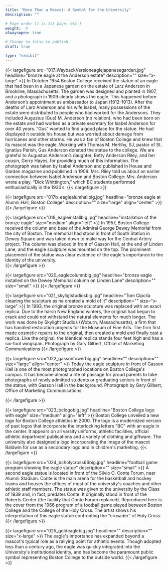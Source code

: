 ```yaml
---
title: "More Than a Mascot: A Symbol for the University"
description: ""

# Page order (1 is 1st page, etc.)
weight:  4
alwaysopen: true

# Change to false to publish.
draft: true

type: "exhibit"
---
```


{{< largefigure src="017_WaybackVersioneaglejapanesegarden.jpg"
                headline="bronze eagle at the Anderson estate"
                description=""
                size="x-large" >}}
In October 1954 Boston College received the statue of an eagle that had been in a Japanese garden on the estate of Larz Anderson in Brookline, Massachusetts. The garden was designed and planted in 1907, and a photograph in 1909 clearly shows the eagle. This happened before Anderson’s appointment as ambassador to Japan  (1912-1913). After the deaths of Larz Anderson and his wife Isabel, many possessions of the estate were distributed to people who had worked for the Andersons. They included Augustus (Gus) M. Anderson (no relation), who had been born on the estate and had worked as a private secretary for Isabel Anderson for over 40 years. “Gus” wanted to find a good place for the statue. He had displayed it outside his house but was worried about damage from hurricanes and other storms.  He was a fan of Boston College and knew that its mascot was the eagle. Working with Thomas M. Herlihy, SJ, pastor of St. Ignatius Parish, Gus Anderson donated the statue to the college. We are grateful to Augustus Anderson’s daughter, Betty Anderson Riley, and her cousin, Gerry Hayes, for providing much of this information. The photograph was taken by Isabel Anderson and published in House and Garden magazine and published in 1909. Mrs. Riley told us about an earlier connection between Isabel Anderson and Boston College: Mrs. Anderson wrote a play, “Dick Whittington,” which BC students performed enthusiastically in the 1930’s.
{{< /largefigure >}}

{{< largefigure src="017b_eaglealumhallbig.jpg"
                headline="bronze eagle at Alumni Hall, Boston College"
                description="" 
                size="large" align="center" >}}
{{< /largefigure >}}

{{< largefigure src="018_eagleinstallbig.jpg"
                headline="installation of the bronze eagle"
                size="medium"
                align="left" >}}
In 1957, Boston College received the column and base of the Admiral George Dewey Memorial from the city of Boston. The memorial had stood in front of South Station in Dewey Square and was taken down to make way for the Central Artery project. The column was placed in front of Gasson Hall, at the end of Linden Lane, and the eagle sculpture was mounted on the top. The prominent placement of the statue was clear evidence of the eagle's importance to the identity of the university.				
{{< /largefigure >}}

{{< largefigure src="020_eaglecolumnbig.jpg"
                headline="bronze eagle installed on the Dewey Memorial column on Linden Lane"
                description=""
                size="small" >}}
{{< /largefigure >}}

{{< largefigure src="021_skyligtstudiosbig.jpg"
                headline="Tom Cipolla cleaning the sculpture as he created a mold of it"
                description=""
                size="x-large" >}}
In 1993, the original bronze sculpture was replaced with an exact replica. Due to the harsh New England winters, the original had begun to crack and could not withstand the natural elements for much longer. The work was done by Skylight Studios (Woburn, Massachusetts), a firm that has handled restoration projects for the Museum of Fine Arts. The firm first made cosmetic repairs to the original, then created a mold and finally cast a replica. Like the original, the identical replica stands four feet high and has a six-foot wingspan. 
Photograph by Gary Gilbert, Office of Marketing Communications
{{< /largefigure >}}

{{< largefigure src="022_gassontowerbig.jpg"
                headline=""
                description="" 
                size="large" align="center" >}}
Today the eagle sculpture in front of Gasson Hall is one of the most photographed locations on Boston College's campus. It has become almost a rite of passage for proud parents to take photographs of newly admitted students or graduating seniors in front of the statue, with Gasson Hall in the background.
Photograph by Gary Gilbert, Office of Marketing Communications

{{< /largefigure >}}

{{< largefigure src="023_bclogobig.jpg"
                headline="Boston College logo with eagle"
                size="medium"
                align="left" >}}
Boston College unveiled a new logo for Boston College athletics in 2000. The logo is a modernized version of past logos that incorporate the interlocking letters "BC" with an eagle in the center. It appears on all varsity uniforms, athletic facilities, official athletic department publications and a variety of clothing and giftware. The university also designed a logo incorporating the image of the mascot Baldwin for use as a secondary logo and in children's marketing.
{{< /largefigure >}}

{{< largefigure src="024_bcholycross66big.jpg"
                headline="football game program showing the eagle statue"
                description=""
                size="small" >}}
A second eagle statue is located in front of the Silvio O. Conte Forum, near Alumni Stadium. Conte is the main arena for the basketball and hockey teams and houses the offices of most of the university's coaches and other athletic staff members. The statue was given to the university by the Class of 1939 and, in fact, predates Conte. It originally stood in front of the Roberts Center (the facility that Conte Forum replaced). Reproduced here is the cover from the 1966 program of a football game played between Boston College and the College of the Holy Cross. The artist shows his interpretation of this eagle statue confronting the "crusader" of Holy Cross.
{{< /largefigure >}}

{{< largefigure src="025_goldeaglebig.jpg"
                headline=""
                description=""
                size="x-large" >}}
The eagle's importance has expanded beyond a mascot's typical role as a rallying point for athletic events. Though adopted less than a century ago, the eagle was quickly integrated into the University's institutional identity, and has become the paramount public symbol representing Boston College to the outside world.
{{< /largefigure >}}
